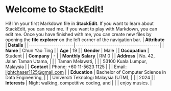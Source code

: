 # Welcome to StackEdit!

Hi! I'm your first Markdown file in **StackEdit**. If you want to learn about StackEdit, you can read me. If you want to play with Markdown, you can edit me. Once you have finished with me, you can create new files by opening the **file explorer** on the left corner of the navigation bar.
| **Attribute**       | **Details**                             |
|----------------------|-----------------------------------------|
| **Name**            | Chun Yao Ting                           |
| **Age**             | 19                                        |
| **Gender**          | Male                                    |
| **Occupation**      | Student                                 |
| **Company**         | -                                      |
| **Monthly Salary**  | RM 0                                |
| **Address**         | No. 42, Jalan Taman Utama,             |
|                      | Taman Melawati,                       |
|                      | 53100 Kuala Lumpur, Malaysia          |
| **Contact**         | Phone: +60 11-5623 1125                |
|                      | Email: lightchaser1125@gmail.com      |
| **Education**       | Bachelor of Computer Science in Data Engineering,        |
|                      | Universiti Teknologi Malaysia (UTM),  |
|                      | 2024                                   |
| **Interests**       | Night walking,  competitive coding, and |
|                      | enjoy musics.                           |
